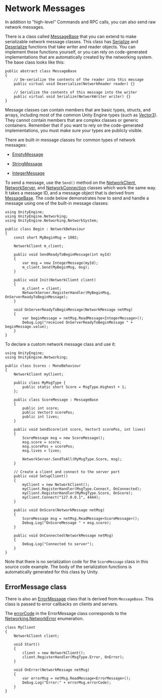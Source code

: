 # Network Messages

In addition to "high-level" Commands and RPC calls, you can also send raw network messages.

There is a class called [MessageBase](ScriptRef:Networking.MessageBase.html) that you can extend to make serializable network message classes. This class has [Serialize](ScriptRef:Networking.MessageBase.Serialize.html) and [Deserialize](ScriptRef:Networking.MessageBase.Deserialize.html) functions that take writer and reader objects. You can implement these functions yourself, or you can rely on code-generated implementations that are automatically created by the networking system. The base class looks like this:

```
public abstract class MessageBase
{
    // De-serialize the contents of the reader into this message
    public virtual void Deserialize(NetworkReader reader) {}

    // Serialize the contents of this message into the writer
    public virtual void Serialize(NetworkWriter writer) {}
}
```

Message classes can contain members that are basic types, structs, and arrays, including most of the common Unity Engine types (such as [Vector3](ScriptRef:Vector3.html)). They cannot contain members that are complex classes or generic containers. Remember that if you want to rely on the code-generated implementations, you must make sure your types are publicly visible.

There are built-in message classes for common types of network messages:

* [EmptyMessage](ScriptRef:Networking.NetworkSystem.EmptyMessage.html)

* [StringMessage](ScriptRef:Networking.NetworkSystem.StringMessage.html)

* [IntegerMessage](ScriptRef:Networking.NetworkSystem.IntegerMessage.html)

To send a message, use the `Send()` method on the [NetworkClient](ScriptRef:Networking.NetworkClient.html), [NetworkServer](ScriptRef:Networking.NetworkServer.html), and [NetworkConnection](ScriptRef:Networking.NetworkConnection.html) classes which work the same way. It takes a message ID, and a message object that is derived from [MessageBase](ScriptRef:Networking.MessageBase.html). The code below demonstrates how to send and handle a message using one of the built-in message classes:

```
using UnityEngine;
using UnityEngine.Networking;
using UnityEngine.Networking.NetworkSystem;

public class Begin : NetworkBehaviour
{
    const short MyBeginMsg = 1002;

    NetworkClient m_client;

    public void SendReadyToBeginMessage(int myId)
    {
        var msg = new IntegerMessage(myId);
        m_client.Send(MyBeginMsg, msg);
    }

    public void Init(NetworkClient client)
    {
        m_client = client;
        NetworkServer.RegisterHandler(MyBeginMsg, OnServerReadyToBeginMessage);
    }

    void OnServerReadyToBeginMessage(NetworkMessage netMsg)
    {
        var beginMessage = netMsg.ReadMessage<IntegerMessage>();
        Debug.Log("received OnServerReadyToBeginMessage " + beginMessage.value);
    }
}
```

To declare a custom network message class and use it:

```
using UnityEngine;
using UnityEngine.Networking;

public class Scores : MonoBehaviour
{
    NetworkClient myClient;

    public class MyMsgType {
        public static short Score = MsgType.Highest + 1;
    };

    public class ScoreMessage : MessageBase
    {
        public int score;
        public Vector3 scorePos;
        public int lives;
    }

    public void SendScore(int score, Vector3 scorePos, int lives)
    {
        ScoreMessage msg = new ScoreMessage();
        msg.score = score;
        msg.scorePos = scorePos;
        msg.lives = lives;

        NetworkServer.SendToAll(MyMsgType.Score, msg);
    }

    // Create a client and connect to the server port
    public void SetupClient()
    {
        myClient = new NetworkClient();
        myClient.RegisterHandler(MsgType.Connect, OnConnected);
        myClient.RegisterHandler(MyMsgType.Score, OnScore);
        myClient.Connect("127.0.0.1", 4444);
    }

    public void OnScore(NetworkMessage netMsg)
    {
        ScoreMessage msg = netMsg.ReadMessage<ScoreMessage>();
        Debug.Log("OnScoreMessage " + msg.score);
    }

    public void OnConnected(NetworkMessage netMsg)
    {
        Debug.Log("Connected to server");
    }
}
```

Note that there is no serialization code for the `ScoreMessage` class in this source code example. The body of the serialization functions is automatically generated for this class by Unity.

## ErrorMessage class

There is also an [ErrorMessage](ScriptRef:Networking.NetworkSystem.ErrorMessage.html) class that is derived from `MessageBase`. This class is passed to error callbacks on clients and servers.

The [errorCode](ScriptRef:Networking.NetworkSystem.ErrorMessage-errorCode.html) in the ErrorMessage class corresponds to the [Networking.NetworkError](ScriptRef:Networking.NetworkError.html) enumeration.

```
class MyClient
{
    NetworkClient client;
    
    void Start()
    {
        client = new NetworkClient();
        client.RegisterHandler(MsgType.Error, OnError);
    }
    
    void OnError(NetworkMessage netMsg)
    {
        var errorMsg = netMsg.ReadMessage<ErrorMessage>();
        Debug.Log("Error:" + errorMsg.errorCode);
    }
}

```

